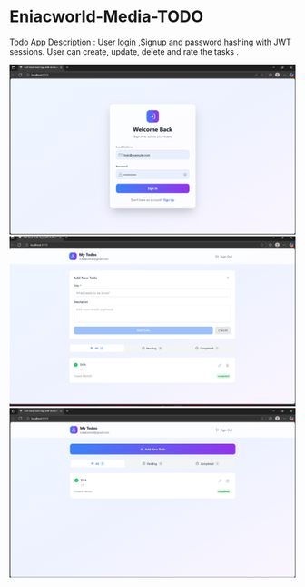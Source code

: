 # Eniacworld-Media-TODO
Todo App  Description : User login ,Signup and password hashing with JWT sessions. User can create, update, delete and rate the tasks .


![Todo](assets/first.png)
![Todo](assets/second.png)
![Todo](assets/third.png)

